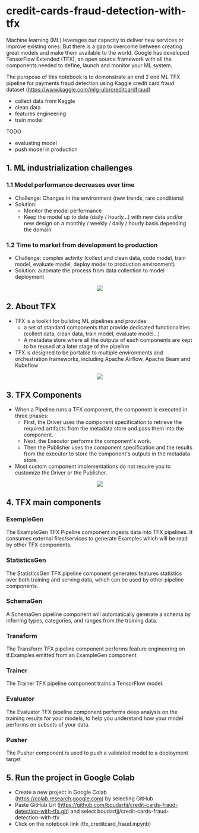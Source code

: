 # credit-cards-fraud-detection-with-tfx
Machine learning (ML) leverages our capacity to deliver new services or improve existing ones. But there is a gap to overcome between creating great models and make them available to the world. Google has developed TensorFlow Extended (TFX), an open source framework with all the components needed to define, launch and monitor your ML system.

The puropose of this notebook is to demonstrate an end 2 end ML TFX pipeline for payments fraud detection using Kaggle credit card fraud dataset (https://www.kaggle.com/mlg-ulb/creditcardfraud)
- collect data from Kaggle
- clean data
- features engineering
- train model

TODO
- evaluating model
- push model in production

## 1. ML industrialization challenges
### 1.1 Model performance decreases over time
- Challenge: Changes in the environment (new trends, rare conditions)
- Solution:
  - Monitor the model performance
  - Keep the model up to date (daily / hourly…) with new data and/or new design on a monthly / weekly / daily / hourly basis depending the domain
### 1.2 Time to market from development to production
- Challenge: complex activity (collect and clean data, code model, train model, evaluate model, deploy model to production environment)
- Solution: automate the process from data collection to model deployment 
<p align="center">
  <img src="https://uplanet-public.s3.amazonaws.com/GitHub+-+credit-cards-fraud-detection-with-tfx/ML+Activities.png">
</p>

## 2. About TFX
- TFX is a toolkit for building ML pipelines and provides
  - a set of standard components that provide dedicated functionalities (collect data, clean data, train model, evaluate model…) 
  - A metadata store where all the outputs of each components are kept to be reused at a later stage of the pipeline
- TFX is designed to be portable to multiple environments and orchestration frameworks, including Apache Airflow, Apache Beam and Kubeflow
<p align="center">
  <img src="https://uplanet-public.s3.amazonaws.com/GitHub+-+credit-cards-fraud-detection-with-tfx/TFX+Pipeline.png">
</p>

## 3. TFX Components
- When a Pipeline runs a TFX component, the component is executed in three phases:
  - First, the Driver uses the component specification to retrieve the required artifacts from the metadata store and pass them into the component.
  - Next, the Executor performs the component's work.
  - Then the Publisher uses the component specification and the results from the executor to store the component's outputs in the metadata store.
- Most custom component implementations do not require you to customize the Driver or the Publisher. 
<p align="center">
  <img src="https://uplanet-public.s3.amazonaws.com/GitHub+-+credit-cards-fraud-detection-with-tfx/TFX+Component.png">
</p>

## 4. TFX main components
### ExempleGen
The ExampleGen TFX Pipeline component ingests data into TFX pipelines. It consumes external files/services to generate Examples which will be read by other TFX components.
### StatisticsGen
The StatisticsGen TFX pipeline component generates features statistics over both training and serving data, which can be used by other pipeline components.
### SchemaGen
A SchemaGen pipeline component will automatically generate a schema by inferring types, categories, and ranges from the training data.
### Transform
The Transform TFX pipeline component performs feature engineering on tf.Examples emitted from an ExampleGen component
### Trainer
The Trainer TFX pipeline component trains a TensorFlow model.
### Evaluator
The Evaluator TFX pipeline component performs deep analysis on the training results for your models, to help you understand how your model performs on subsets of your data.
### Pusher
The Pusher component is used to push a validated model to a deployment target

## 5. Run the project in Google Colab
- Create a new project in Google Colab (https://colab.research.google.com) by selecting GitHub
- Paste GitHub Url (https://github.com/boudartjj/credit-cards-fraud-detection-with-tfx.git) and select boudartjj/credit-cards-fraud-detection-with-tfx
- Click on the notebook link (tfx_creditcard_fraud.inpynb)
